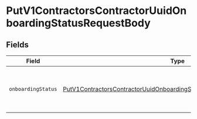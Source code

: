 # PutV1ContractorsContractorUuidOnboardingStatusRequestBody


## Fields

| Field                                                                                                                                                                             | Type                                                                                                                                                                              | Required                                                                                                                                                                          | Description                                                                                                                                                                       |
| --------------------------------------------------------------------------------------------------------------------------------------------------------------------------------- | --------------------------------------------------------------------------------------------------------------------------------------------------------------------------------- | --------------------------------------------------------------------------------------------------------------------------------------------------------------------------------- | --------------------------------------------------------------------------------------------------------------------------------------------------------------------------------- |
| `onboardingStatus`                                                                                                                                                                | [PutV1ContractorsContractorUuidOnboardingStatusRequestBodyOnboardingStatus](../../models/operations/putv1contractorscontractoruuidonboardingstatusrequestbodyonboardingstatus.md) | :heavy_check_mark:                                                                                                                                                                | The updated onboarding status for the employee                                                                                                                                    |